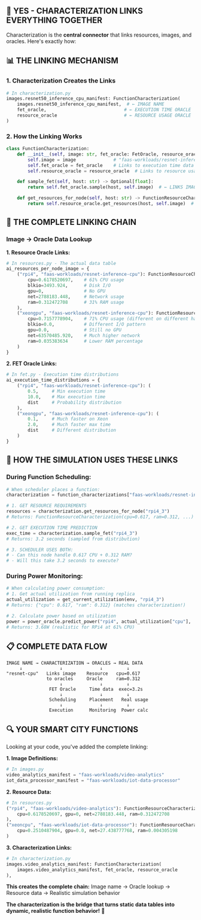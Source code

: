 ## 🔗 **YES - CHARACTERIZATION LINKS EVERYTHING TOGETHER**

Characterization is the **central connector** that links resources, images, and oracles. Here's exactly how:

## 📊 **THE LINKING MECHANISM**

### **1. Characterization Creates the Links**

```python
# In characterization.py
images.resnet50_inference_cpu_manifest: FunctionCharacterization(
    images.resnet50_inference_cpu_manifest,  # ← IMAGE NAME
    fet_oracle,                             # ← EXECUTION TIME ORACLE
    resource_oracle                         # ← RESOURCE USAGE ORACLE
)
```

### **2. How the Linking Works**

```python
class FunctionCharacterization:
    def __init__(self, image: str, fet_oracle: FetOracle, resource_oracle: ResourceOracle):
        self.image = image              # "faas-workloads/resnet-inference-cpu"
        self.fet_oracle = fet_oracle    # Links to execution time data
        self.resource_oracle = resource_oracle  # Links to resource usage data

    def sample_fet(self, host: str) -> Optional[float]:
        return self.fet_oracle.sample(host, self.image)  # ← LINKS IMAGE + HOST → TIME

    def get_resources_for_node(self, host: str) -> FunctionResourceCharacterization:
        return self.resource_oracle.get_resources(host, self.image)  # ← LINKS IMAGE + HOST → RESOURCES
```

## 🔧 **THE COMPLETE LINKING CHAIN**

### **Image → Oracle Data Lookup**

**1. Resource Oracle Links:**

```python
# In resources.py - The actual data table
ai_resources_per_node_image = {
    ("rpi4", "faas-workloads/resnet-inference-cpu"): FunctionResourceCharacterization(
        cpu=0.6178520697,    # 61% CPU usage
        blkio=3493.924,      # Disk I/O
        gpu=0,               # No GPU
        net=2788183.448,     # Network usage
        ram=0.312472708      # 31% RAM usage
    ),
    ("xeongpu", "faas-workloads/resnet-inference-cpu"): FunctionResourceCharacterization(
        cpu=0.7157778904,    # 71% CPU usage (different on different hardware!)
        blkio=0.0,           # Different I/O pattern
        gpu=0.0,             # Still no GPU
        net=63570485.920,    # Much higher network
        ram=0.035383634      # Lower RAM percentage
    )
}
```

**2. FET Oracle Links:**

```python
# In fet.py - Execution time distributions
ai_execution_time_distributions = {
    ("rpi4", "faas-workloads/resnet-inference-cpu"): (
        0.5,     # Min execution time
        10.0,    # Max execution time
        dist     # Probability distribution
    ),
    ("xeongpu", "faas-workloads/resnet-inference-cpu"): (
        0.1,     # Much faster on Xeon
        2.0,     # Much faster max time
        dist     # Different distribution
    )
}
```

## 🎯 **HOW THE SIMULATION USES THESE LINKS**

### **During Function Scheduling:**

```python
# When scheduler places a function:
characterization = function_characterizations["faas-workloads/resnet-inference-cpu"]

# 1. GET RESOURCE REQUIREMENTS
resources = characterization.get_resources_for_node("rpi4_3")
# Returns: FunctionResourceCharacterization(cpu=0.617, ram=0.312, ...)

# 2. GET EXECUTION TIME PREDICTION
exec_time = characterization.sample_fet("rpi4_3")
# Returns: 3.2 seconds (sampled from distribution)

# 3. SCHEDULER USES BOTH:
# - Can this node handle 0.617 CPU + 0.312 RAM?
# - Will this take 3.2 seconds to execute?
```

### **During Power Monitoring:**

```python
# When calculating power consumption:
# 1. Get actual utilization from running replica
actual_utilization = get_current_utilization(env, "rpi4_3")
# Returns: {"cpu": 0.617, "ram": 0.312} (matches characterization!)

# 2. Calculate power based on utilization
power = power_oracle.predict_power("rpi4", actual_utilization["cpu"], ...)
# Returns: 3.68W (realistic for RPi4 at 61% CPU)
```

## 📋 **COMPLETE DATA FLOW**

```
IMAGE NAME → CHARACTERIZATION → ORACLES → REAL DATA
     ↓              ↓              ↓         ↓
"resnet-cpu"   Links image    Resource   cpu=0.617
               to oracles     Oracle     ram=0.312
                    ↓              ↓         ↓
                FET Oracle     Time data  exec=3.2s
                    ↓              ↓         ↓
                Scheduling     Placement   Real usage
                    ↓              ↓         ↓
                Execution      Monitoring  Power calc
```

## 🔍 **YOUR SMART CITY FUNCTIONS**

Looking at your code, you've added the complete linking:

**1. Image Definitions:**

```python
# In images.py
video_analytics_manifest = "faas-workloads/video-analytics"
iot_data_processor_manifest = "faas-workloads/iot-data-processor"
```

**2. Resource Data:**

```python
# In resources.py
("rpi4", "faas-workloads/video-analytics"): FunctionResourceCharacterization(
    cpu=0.6178520697, gpu=0, net=2788183.448, ram=0.312472708
),
("xeoncpu", "faas-workloads/iot-data-processor"): FunctionResourceCharacterization(
    cpu=0.2510487904, gpu=0.0, net=27.438777768, ram=0.004305198
)
```

**3. Characterization Links:**

```python
# In characterization.py
images.video_analytics_manifest: FunctionCharacterization(
    images.video_analytics_manifest, fet_oracle, resource_oracle
),
```

**This creates the complete chain:** Image name → Oracle lookup → Resource data → Realistic simulation behavior

**The characterization is the bridge that turns static data tables into dynamic, realistic function behavior!** 🔗
